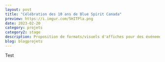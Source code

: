 ```yaml
---
layout: post
title: "Célébration des 10 ans de Blue Spirit Canada"
preview: https://i.imgur.com/5HITPla.png
date: 2023-02-20
category: projets 
category2: stage
description: Proposition de formats/visuels d'affiches pour des événements en interne de Blue Spirit
blog: blogprojets
---
```


Test
